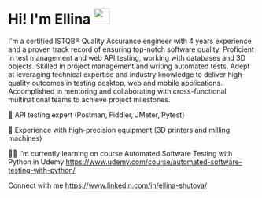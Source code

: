  <html lang="en">
<head>
    <meta charset="UTF-8">
    <meta name="viewport" content="width=device-width, initial-scale=1.0">
</head>
<body>

<div class="header">
    <h1>Hi! I'm Ellina</a> 
    <img src="https://github.com/blackcater/blackcater/raw/main/images/Hi.gif" height="32"/></h1>
</div>

</body>
</html>
  
    
I'm a certified ISTQB® Quality Assurance engineer with 4 years experience and a proven track record of ensuring top-notch software quality. Proficient in test management and web API testing, working with databases and 3D objects. Skilled in project management and writing automated tests. Adept at leveraging technical expertise and industry knowledge to deliver high-quality outcomes in testing desktop, web and mobile applications. Accomplished in mentoring and collaborating with cross-functional multinational teams to achieve project milestones.
 
🔎 API testing expert (Postman, Fiddler, JMeter, Pytest)  
  
🔬 Experience with high-precision equipment (3D printers and milling machines)

👩‍🎓 I’m currently learning on course Automated Software Testing with Python in Udemy https://www.udemy.com/course/automated-software-testing-with-python/


Connect with me https://www.linkedin.com/in/ellina-shutova/
